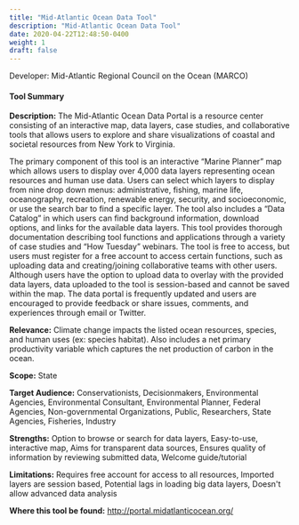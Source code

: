 ```yaml
---
title: "Mid-Atlantic Ocean Data Tool"
description: "Mid-Atlantic Ocean Data Tool"
date: 2020-04-22T12:48:50-0400
weight: 1
draft: false
---
```

Developer: Mid-Atlantic Regional Council on the Ocean (MARCO)

#### Tool Summary
**Description:** The Mid-Atlantic Ocean Data Portal is a resource center consisting of an interactive map, data layers, case studies, and collaborative tools that allows users to explore and share visualizations of coastal and societal resources from New York to Virginia. 

The primary component of this tool is an interactive “Marine Planner” map which allows users to display over 4,000 data layers representing ocean resources and human use data. Users can select which layers to display from nine drop down menus: administrative, fishing, marine life, oceanography, recreation, renewable energy, security, and socioeconomic, or use the search bar to find a specific layer. The tool also includes a “Data Catalog” in which users can find background information, download options, and links for the available data layers. This tool provides thorough documentation describing tool functions and applications through a variety of case studies and “How Tuesday” webinars. The tool is free to access, but users must register for a free account to access certain functions, such as uploading data and creating/joining collaborative teams with other users. Although users have the option to upload data to overlay with the provided data layers, data uploaded to the tool is session-based and cannot be saved within the map. The data portal is frequently updated and users are encouraged to provide feedback or share issues, comments, and experiences through email or Twitter.

**Relevance:** Climate change impacts the listed ocean resources, species, and human uses (ex: species habitat). Also includes a net primary productivity variable which captures the net production of carbon in the ocean.

**Scope:** State

**Target Audience:** Conservationists, Decisionmakers, Environmental Agencies, Environmental Consultant, Environmental Planner, Federal Agencies, Non-governmental Organizations, Public, Researchers, State Agencies, Fisheries, Industry

**Strengths:** Option to browse or search for data layers, Easy-to-use, interactive map, Aims for transparent data sources, Ensures quality of information by reviewing submitted data, Welcome guide/tutorial

**Limitations:** Requires free account for access to all resources, Imported layers are session based, Potential lags in loading big data layers, Doesn't allow advanced data analysis

**Where this tool be found:** http://portal.midatlanticocean.org/
